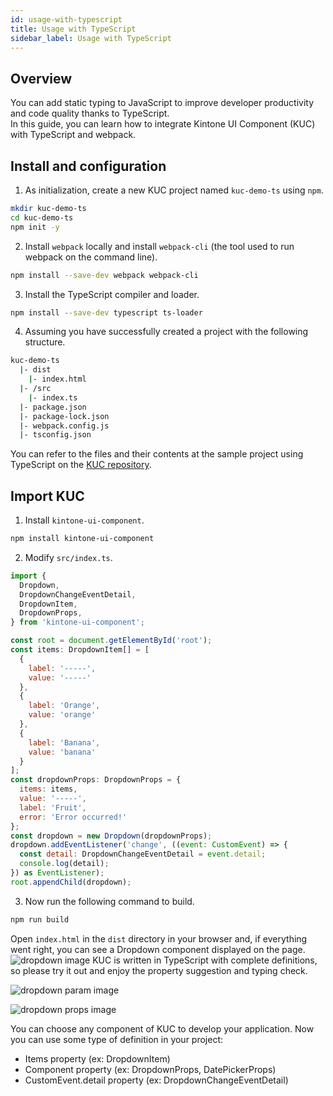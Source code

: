 ```yaml
---
id: usage-with-typescript
title: Usage with TypeScript
sidebar_label: Usage with TypeScript
---
```

## Overview

You can add static typing to JavaScript to improve developer productivity and code quality thanks to TypeScript.<br/>
In this guide, you can learn how to integrate Kintone UI Component (KUC) with TypeScript and webpack.

## Install and configuration

1. As initialization, create a new KUC project named `kuc-demo-ts` using `npm`.
```bash
mkdir kuc-demo-ts
cd kuc-demo-ts
npm init -y
```

2. Install `webpack` locally and install `webpack-cli` (the tool used to run webpack on the command line).

```bash
npm install --save-dev webpack webpack-cli
```

3. Install the TypeScript compiler and loader.
```bash
npm install --save-dev typescript ts-loader
```

4. Assuming you have successfully created a project with the following structure.
```bash
kuc-demo-ts
  |- dist
    |- index.html
  |- /src
    |- index.ts
  |- package.json
  |- package-lock.json
  |- webpack.config.js
  |- tsconfig.json
```

You can refer to the files and their contents at the sample project using TypeScript on the [KUC repository](https://github.com/kintone-labs/kintone-ui-component/tree/master/demos/typescript-app).

## Import KUC
1. Install `kintone-ui-component`.
```bash
npm install kintone-ui-component
```

2. Modify `src/index.ts`.
```js
import {
  Dropdown,
  DropdownChangeEventDetail,
  DropdownItem,
  DropdownProps,
} from 'kintone-ui-component';

const root = document.getElementById('root');
const items: DropdownItem[] = [
  {
    label: '-----',
    value: '-----'
  },
  {
    label: 'Orange',
    value: 'orange'
  },
  {
    label: 'Banana',
    value: 'banana'
  }
];
const dropdownProps: DropdownProps = {
  items: items,
  value: '-----',
  label: 'Fruit',
  error: 'Error occurred!'
};
const dropdown = new Dropdown(dropdownProps);
dropdown.addEventListener('change', ((event: CustomEvent) => {
  const detail: DropdownChangeEventDetail = event.detail;
  console.log(detail);
}) as EventListener);
root.appendChild(dropdown);
```
3. Now run the following command to build.
```bash
npm run build
```

Open `index.html` in the `dist` directory in your browser and, if everything went right, you can see a Dropdown component displayed on the page.
![dropdown image](/img/kuc-dropdown.png)
KUC is written in TypeScript with complete definitions, so please try it out and enjoy the property suggestion and typing check.

![dropdown param image](/img/kuc-dropdown-param.png)

![dropdown props image](/img/kuc-dropdown-props.png)

You can choose any component of KUC to develop your application.
Now you can use some type of definition in your project:
- Items property (ex: DropdownItem)
- Component property (ex: DropdownProps, DatePickerProps)
- CustomEvent.detail property (ex: DropdownChangeEventDetail)
